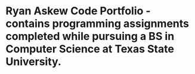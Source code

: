 # Ryan Askew Code Portfolio - contains programming assignments completed while pursuing a BS in Computer Science at Texas State University.

